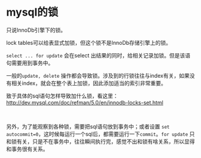 # mysql的锁

只说InnoDb引擎下的锁。

lock tables可以给表显式加锁，但这个锁不是InnoDb存储引擎上的锁。

```select ... for update``` 会在select 出结果的同时，给相关记录加锁。但是该语句需要用到事务中。

一般的```update, delete``` 操作都会导致锁。涉及到的行锁往往与index有关，如果没有相关index，就会在整个表上加锁，因此添加适当的索引非常重要。

致于具体的sql语句怎样导致加什么锁，看这里：http://dev.mysql.com/doc/refman/5.0/en/innodb-locks-set.html

<br>

另外，为了能观察到各种锁，需要把sql语句放到事务中；或者设置 ```set autocommit=0```，这时候每运行一个sql后，都需要运行一下```commit```。```for update``` 只和锁有关，只是不在事务中，往往瞬间执行完，感觉不出和锁有啥关系，所以显得和事务很有关系。
